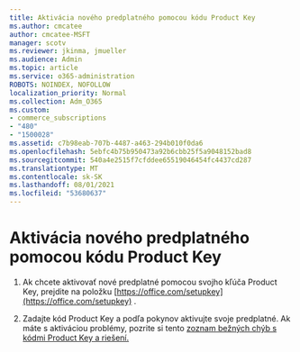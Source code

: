 ```yaml
---
title: Aktivácia nového predplatného pomocou kódu Product Key
ms.author: cmcatee
author: cmcatee-MSFT
manager: scotv
ms.reviewer: jkinma, jmueller
ms.audience: Admin
ms.topic: article
ms.service: o365-administration
ROBOTS: NOINDEX, NOFOLLOW
localization_priority: Normal
ms.collection: Adm_O365
ms.custom:
- commerce_subscriptions
- "480"
- "1500028"
ms.assetid: c7b98eab-707b-4487-a463-294b010f0da6
ms.openlocfilehash: 5ebfc4b75b950473a92b6cbb25f5a9048152bad8
ms.sourcegitcommit: 540a4e2515f7cfddee65519046454fc4437cd287
ms.translationtype: MT
ms.contentlocale: sk-SK
ms.lasthandoff: 08/01/2021
ms.locfileid: "53680637"
---
```

# <a name="activate-a-new-subscription-with-a-product-key"></a>Aktivácia nového predplatného pomocou kódu Product Key

1. Ak chcete aktivovať nové predplatné pomocou svojho kľúča Product Key, prejdite na položku [https://office.com/setupkey](https://office.com/setupkey) .

2. Zadajte kód Product Key a podľa pokynov aktivujte svoje predplatné. Ak máte s aktiváciou problémy, pozrite si tento [zoznam bežných chýb s kódmi Product Key a riešení.](https://docs.microsoft.com/microsoft-365/commerce/product-key-errors-and-solutions)